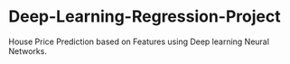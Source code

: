 # Deep-Learning-Regression-Project
House Price Prediction based on Features using Deep learning Neural Networks.
